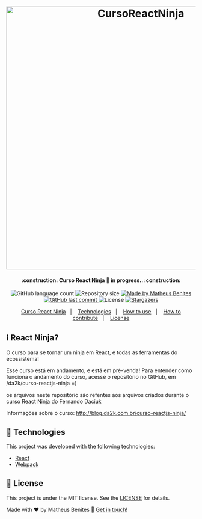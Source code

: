 <h1 align="center">
    <img alt="CursoReactNinja" title="CursoReactNinja" src="https://blog.da2k.com.br/uploads/2016/05/curso-reactjs-ninja.png" width="700px" />
</h1>

<h4 align="center"> 
	:construction: Curso React Ninja 🚀 in progress.. :construction:
</h4>
<p align="center">
  <img alt="GitHub language count" src="https://img.shields.io/github/languages/count/benits/Curso-ReactNinja?color=%2304D361">

  <img alt="Repository size" src="https://img.shields.io/github/repo-size/benits/Curso-ReactNinja">
	
  <a href="https://www.linkedin.com/in/benites-amorim/">
    <img alt="Made by Matheus Benites" src="https://img.shields.io/badge/made%20by-MatheusBenites-%2304D361">
  </a>

  <a href="https://github.com/benits/Curso-ReactNinja/commits/master">
    <img alt="GitHub last commit" src="https://img.shields.io/github/last-commit/benits/Curso-ReactNinja">
  </a>

  <img alt="License" src="https://img.shields.io/badge/license-MIT-brightgreen">
   <a href="https://github.com/benits/Curso-ReactNinja/stargazers">
    <img alt="Stargazers" src="https://img.shields.io/github/stars/benits/Curso-ReactNinja?style=social">
  </a>
</p>

<p align="center">
  <a href="#-reactninja">Curso React Ninja</a>&nbsp;&nbsp;&nbsp;|&nbsp;&nbsp;&nbsp;
  <a href="#rocket-Technologies">Technologies</a>&nbsp;&nbsp;&nbsp;|&nbsp;&nbsp;&nbsp;
  <a href="#-how-to-use">How to use</a>&nbsp;&nbsp;&nbsp;|&nbsp;&nbsp;&nbsp;
  <a href="#-how-to-contribute">How to contribute</a>&nbsp;&nbsp;&nbsp;|&nbsp;&nbsp;&nbsp;
  <a href="#memo-license">License</a>
</p>

## :information_source: React Ninja?
O curso para se tornar um ninja em React, e todas as ferramentas do ecossistema!

Esse curso está em andamento, e está em pré-venda! Para entender como funciona o andamento do curso, acesse o repositório no GitHub, em /da2k/curso-reactjs-ninja =)

os arquivos neste repositório são refentes aos arquivos criados durante o curso React Ninja do Fernando Daciuk

Informações sobre o curso: http://blog.da2k.com.br/curso-reactjs-ninja/

## :rocket: Technologies

This project was developed with the following technologies:

- [React][reactjs]
- [Webpack](https://webpack.js.org/)


## :memo: License

This project is under the MIT license. See the [LICENSE](https://github.com/benits/Curso-ReactNinja/blob/master/LICENSE) for details.


Made with ♥ by Matheus Benites :wave: [Get in touch!](https://www.linkedin.com/in/benites-amorim/)

[nodejs]: https://nodejs.org/
[git]: https://git-scm.com
[gatsbyjs]: https://www.gatsbyjs.org/
[gatsby-cli]: https://www.gatsbyjs.org/docs/quick-start/
[typescript]: https://www.typescriptlang.org/
[expo]: https://expo.io/
[reactjs]: https://reactjs.org
[rn]: https://facebook.github.io/react-native/
[yarn]: https://yarnpkg.com/
[vs]: https://code.visualstudio.com/
[vceditconfig]: https://marketplace.visualstudio.com/items?itemName=EditorConfig.EditorConfig
[vceslint]: https://marketplace.visualstudio.com/items?itemName=dbaeumer.vscode-eslint
[prettier]: https://marketplace.visualstudio.com/items?itemName=esbenp.prettier-vscode
[marckdown]: https://www.markdownguide.org/basic-syntax/
